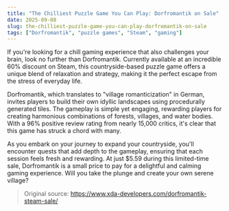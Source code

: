 ```yaml
---
title: "The Chilliest Puzzle Game You Can Play: Dorfromantik on Sale"
date: 2025-09-08
slug: the-chilliest-puzzle-game-you-can-play-dorfromantik-on-sale
tags: ["Dorfromantik", "puzzle games", "Steam", "gaming"]
---
```

If you're looking for a chill gaming experience that also challenges your brain, look no further than Dorfromantik. Currently available at an incredible 60% discount on Steam, this countryside-based puzzle game offers a unique blend of relaxation and strategy, making it the perfect escape from the stress of everyday life.

Dorfromantik, which translates to "village romanticization" in German, invites players to build their own idyllic landscapes using procedurally generated tiles. The gameplay is simple yet engaging, rewarding players for creating harmonious combinations of forests, villages, and water bodies. With a 96% positive review rating from nearly 15,000 critics, it's clear that this game has struck a chord with many.

As you embark on your journey to expand your countryside, you'll encounter quests that add depth to the gameplay, ensuring that each session feels fresh and rewarding. At just $5.59 during this limited-time sale, Dorfromantik is a small price to pay for a delightful and calming gaming experience. Will you take the plunge and create your own serene village?

> Original source: https://www.xda-developers.com/dorfromantik-steam-sale/